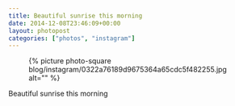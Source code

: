 ```yaml
---
title: Beautiful sunrise this morning
date: 2014-12-08T23:46:09+00:00
layout: photopost
categories: ["photos", "instagram"]
---
```


<figure class="photo photo--square">
  {% picture photo-square blog/instagram/0322a76189d9675364a65cdc5f482255.jpg alt="" %}
</figure>

Beautiful sunrise this morning
